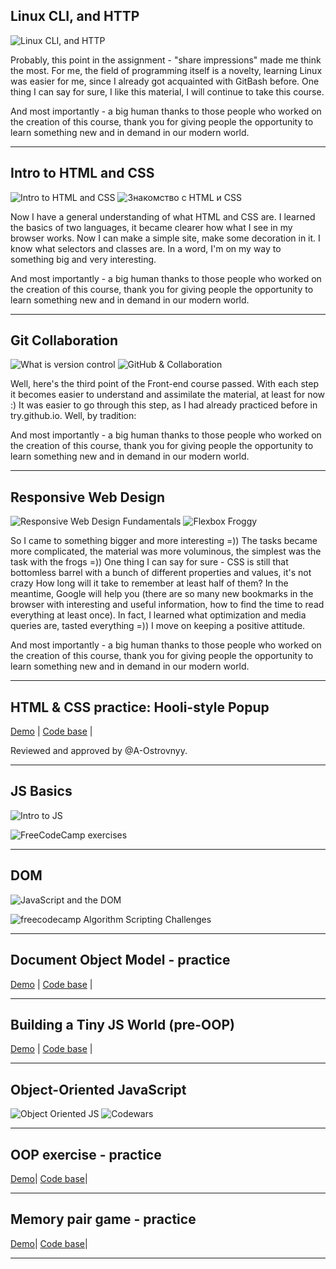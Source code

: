 

## Linux CLI, and HTTP 
![Linux CLI, and HTTP](https://raw.githubusercontent.com/xT0PERx/kottans-frontend/master/Screenshoots/1.Linux%20CLI%20and%20Networking.jpg)
<p>Probably, this point in the assignment - "share impressions" made me think the most. For me, the field of programming itself is a novelty, learning Linux was easier for me, since I already got acquainted with GitBash before. One thing I can say for sure, I like this material, I will continue to take this course.</p>
<p>And most importantly - a big human thanks to those people who worked on the creation of this course, thank you for giving people the opportunity to learn something new and in demand in our modern world.</p>

---

## Intro to HTML and CSS
![Intro to HTML and CSS](https://github.com/DmitriyH01/kottans-frontend/blob/master/Screenshoots/3.Intro%20to%20HTML%20and%20CSS.jpg?raw=true)
![Знакомство с HTML и CSS](https://github.com/DmitriyH01/kottans-frontend/blob/master/Screenshoots/%D0%97%D0%BD%D0%B0%D0%BA%D0%BE%D0%BC%D1%81%D1%82%D0%B2%D0%BE%20%D1%81%20HTML%20%D0%B8%20CSS%20-%20done.jpg?raw=true)

<p>Now I have a general understanding of what HTML and CSS are. I learned the basics of two languages, it became clearer how what I see in my browser works. Now I can make a simple site, make some decoration in it. I know what selectors and classes are. In a word, I'm on my way to something big and very interesting.</p>
<p>And most importantly - a big human thanks to those people who worked on the creation of this course, thank you for giving people the opportunity to learn something new and in demand in our modern world.</p>

---

## Git Collaboration
![What is version control](https://raw.githubusercontent.com/DmitriyH01/kottans-frontend/master/Screenshoots/0.Git%20Basics.jpg)
![GitHub & Collaboration](https://raw.githubusercontent.com/DmitriyH01/kottans-frontend/master/Screenshoots/2.VCS%20(hello%20gitty)%2C%20GitHub%20and%20Collaboration.jpg)

<p>Well, here's the third point of the Front-end course passed. With each step it becomes easier to understand and assimilate the material, at least for now :) It was easier to go through this step, as I had already practiced before in try.github.io. Well, by tradition:</p>
<p>And most importantly - a big human thanks to those people who worked on the creation of this course, thank you for giving people the opportunity to learn something new and in demand in our modern world.</p>

---

## Responsive Web Design
![Responsive Web Design Fundamentals](https://github.com/DmitriyH01/kottans-frontend/blob/master/Screenshoots/Responsive%20Web%20Design%20Fundamentals-Done.jpg?raw=true)
![Flexbox Froggy](https://github.com/DmitriyH01/kottans-frontend/blob/master/Screenshoots/Flexbox%20Froggy%20-done.jpg?raw=true)

<p>So I came to something bigger and more interesting =)) The tasks became more complicated, the material was more voluminous, the simplest was the task with the frogs =)) One thing I can say for sure - CSS is still that bottomless barrel with a bunch of different properties and values, it's not crazy How long will it take to remember at least half of them? In the meantime, Google will help you (there are so many new bookmarks in the browser with interesting and useful information, how to find the time to read everything at least once). In fact, I learned what optimization and media queries are, tasted everything =)) I move on keeping a positive attitude.</p>
<p>And most importantly - a big human thanks to those people who worked on the creation of this course, thank you for giving people the opportunity to learn something new and in demand in our modern world.</p>

---

## HTML & CSS practice: Hooli-style Popup
[Demo](https://DmitriyH01.github.io/popup-style/) |
[Code base](https://github.com/DmitriyH01/popup-style) |
<p>Reviewed and approved by @A-Ostrovnyy.</p>

---

## JS Basics
![Intro to JS](https://github.com/DmitriyH01/kottans-frontend/blob/master/Screenshoots/Intro%20to%20JS.jpg?raw=true)

![FreeCodeCamp exercises](https://github.com/DmitriyH01/kottans-frontend/blob/master/Screenshoots/FreeCodeCamp%20exercises.jpg?raw=true)

---

## DOM
![JavaScript and the DOM](https://github.com/DmitriyH01/kottans-frontend/blob/master/Screenshoots/DOM%20-%20done.jpg?raw=true)

![freecodecamp Algorithm Scripting Challenges](https://github.com/DmitriyH01/kottans-frontend/blob/master/Screenshoots/DOM%20-%20freeCodeCamp.jpg?raw=true)

---

## Document Object Model - practice
[Demo](https://DmitriyH01.github.io/js-DOM-side-menu/) |
[Code base](https://github.com/DmitriyH01/js-DOM-side-menu) |

---

## Building a Tiny JS World (pre-OOP)
[Demo](https://DmitriyH01.github.io/a-tiny-JS-world/) |
[Code base](https://github.com/DmitriyH01/a-tiny-JS-world/blob/master/index.js) |

---

## Object-Oriented JavaScript
![Object Oriented JS](https://github.com/DmitriyH01/kottans-frontend/blob/master/Screenshoots/OOP%20-%20done.jpg?raw=true)
![Codewars](https://github.com/DmitriyH01/kottans-frontend/blob/master/Screenshoots/CodeWars.jpg?raw=true)

---

## OOP exercise - practice
[Demo](https://DmitriyH01.github.io/OOP-exercise/)|
[Code base](https://github.com/DmitriyH01/OOP-exercise)|

---

## Memory pair game - practice
[Demo](https://DmitriyH01.github.io/Memory-pair-game/)|
[Code base](https://github.com/DmitriyH01/Memory-pair-game)|

---
